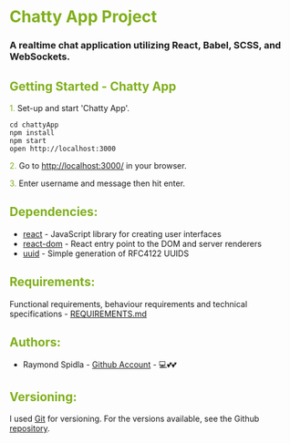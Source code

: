 # <span style="color:#7FAF1B">Chatty App Project</span>

### A realtime chat application utilizing React, Babel, SCSS, and WebSockets.

## <span style="color:#7FAF1B">Getting Started - Chatty App</span>

<span style="color:#7FAF1B">1. </span>Set-up and start 'Chatty App'.
```
cd chattyApp
npm install
npm start
open http://localhost:3000
```

<span style="color:#7FAF1B">2. </span>Go to <http://localhost:3000/> in your browser.

<span style="color:#7FAF1B">3. </span>Enter username and message then hit enter.

## <span style="color:#7FAF1B">Dependencies:</span>

* [react](https://www.npmjs.com/package/react) - JavaScript library for creating user interfaces
* [react-dom](https://www.npmjs.com/package/react-dom) - React entry point to the DOM and server renderers
* [uuid](https://www.npmjs.com/package/uuid) - Simple generation of RFC4122 UUIDS


## <span style="color:#7FAF1B">Requirements:</span>

Functional requirements, behaviour requirements and technical specifications - [REQUIREMENTS.md](../REQUIREMENTS.md)


## <span style="color:#7FAF1B">Authors:</span>

* Raymond Spidla - [Github Account](https://github.com/RSpidla) - :computer::two_hearts::two_hearts:

## <span style="color:#7FAF1B">Versioning:</span>

I used [Git](https://git-scm.com/) for versioning. For the versions available, see the Github [repository]([https://github.com/RSpidla/tinyApp_version_2](https://github.com/RSpidla/chattyApp_2019)). 